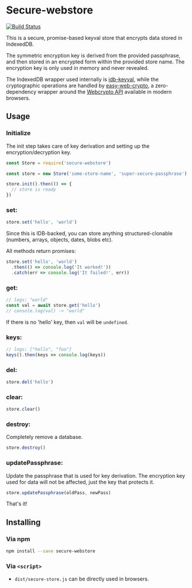 # Secure-webstore

[![Build Status](https://travis-ci.org/AkashaProject/secure-webstore.svg?branch=master)](https://travis-ci.org/AkashaProject/secure-webstore)

This is a secure, promise-based keyval store that encrypts data stored in IndexedDB.

The symmetric encryption key is derived from the provided passphrase, and then stored in an encrypted
form within the provided store name. The encryption key is only used in memory and never revealed.

The IndexedDB wrapper used internally is [idb-keyval](https://github.com/jakearchibald/idb-keyval/),
while the cryptographic operations are handled by [easy-web-crypto](https://github.com/AkashaProject/easy-web-crypto),
a zero-dependency wrapper around the [Webcrypto API](https://caniuse.com/#search=web%20crypto) available in modern browsers.

## Usage

### Initialize

The init step takes care of key derivation and setting up the encryption/decryption key.

```js
const Store = require('secure-webstore')

const store = new Store('some-store-name', 'super-secure-passphrase')

store.init().then(() => {
  // store is ready
})
```

### set:

```js
store.set('hello', 'world')
```

Since this is IDB-backed, you can store anything structured-clonable (numbers, arrays, objects, dates, blobs etc).

All methods return promises:

```js
store.set('hello', 'world')
  .then(() => console.log('It worked!'))
  .catch(err => console.log('It failed!', err))
```

### get:

```js
// logs: "world"
const val = await store.get('hello')
// console.log(val) -> "world"
```

If there is no 'hello' key, then `val` will be `undefined`.

### keys:

```js
// logs: ["hello", "foo"]
keys().then(keys => console.log(keys))
```

### del:

```js
store.del('hello')
```

### clear:

```js
store.clear()
```

### destroy:

Completely remove a database.

```js
store.destroy()
```

### updatePassphrase:

Update the passphrase that is used for key derivation. The encryption key used for data will not be affected, just the key that protects it.

```js
store.updatePassphrase(oldPass, newPass)
```

That's it!

## Installing

### Via npm

```sh
npm install --save secure-webstore
```

### Via `<script>`

* `dist/secure-store.js` can be directly used in browsers.
